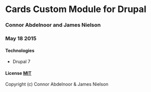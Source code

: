 # Cards Custom Module for Drupal

### Connor Abdelnoor and James Nielson

### May 18 2015

#### Technologies

* Drupal 7

#### License [MIT](https://gist.github.com/abdcon02/0a856bcb7bf738ebc1ee)

Copyright (c) Connor Abdelnoor & James Nielson
